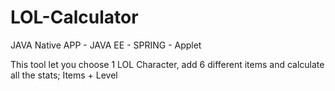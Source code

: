 # LOL-Calculator
JAVA Native APP - JAVA EE - SPRING - Applet

This tool let you choose 1 LOL Character, add 6 different items and calculate all the stats; Items + Level
